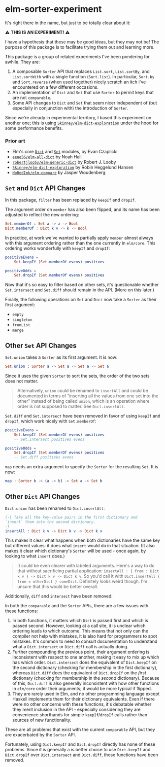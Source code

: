 # elm-sorter-experiment

It's right there in the name, but just to be totally clear about it:

⚠️  **THIS IS AN EXPERIMENT!** ⚠️

I have a hypothesis that these may be good ideas, but they may not be! The
purpose of this package is to facilitate trying them out and learning more.

This package is a group of related experiments I've been pondering for awhile.
They are:

1. A composable `Sorter` API that replaces `List.sort`, `List.sortBy`, and `List.sortWith` with a single function (`Sort.list`). In particular, `Sort.by` and `Sort.reverse` (when used together) nicely scratch an itch I've encountered on a few different occasions.
2. An implementation of `Dict` and `Set` that use `Sorter` to permit keys that are not `comparable`.
3. Some API changes to `Dict` and `Set` that seem nicer independent of (but especially in conjunction with) the introduction of `Sorter`.

Since we're already in experimental territory, I based this experiment on another
one; this is using [`Skinney/elm-dict-exploration`](http://package.elm-lang.org/packages/Skinney/elm-dict-exploration/latest)
under the hood for some performance benefits.

### Prior art

* Elm's core [`Dict`](http://package.elm-lang.org/packages/elm-lang/core/latest/Dict) and [`Set`](http://package.elm-lang.org/packages/elm-lang/core/5.1.1/Set) modules, by Evan Czaplicki
* [`eeue56/elm-all-dict`](http://package.elm-lang.org/packages/eeue56/elm-all-dict/latest) by Noah Hall
* [`robertjlooby/elm-generic-dict`](http://package.elm-lang.org/packages/robertjlooby/elm-generic-dict/latest) by Robert J. Looby
* [`Skinney/elm-dict-exploration`](http://package.elm-lang.org/packages/Skinney/elm-dict-exploration/latest) by Robin Heggelund Hansen
* [`NoRedInk/elm-compare`](http://package.elm-lang.org/packages/NoRedInk/elm-compare/latest) by Jasper Woudenberg

## `Set` and `Dict` API Changes

In this package, `filter` has been replaced by `keepIf` and `dropIf`.

The argument order on `member` has also been flipped, and its name has been
adjusted to reflect the new ordering:

```elm
Set.memberOf : Set a -> a -> Bool
Dict.memberOf : Dict k v -> k -> Bool
```

In practice, at work we've wanted to partially apply `member` almost always
with this argument ordering rather than the one currently in `elm/core`. This
ordering works wonderfully with `keepIf` and `dropIf`:

```elm
positiveEvens =
    Set.keepIf (Set.memberOf evens) positives

positiveOdds =
    Set.dropIf (Set.memberOf evens) positives
```

Now that it's so easy to filter based on other sets, it's questionable whether
`Set.intersect` and `Set.diff` should remain in the API. (More on this later.)

Finally, the following operations on `Set` and `Dict` now take
a `Sorter` as their first argument:

* `empty`
* `singleton`
* `fromList`
* `merge`

## Other `Set` API Changes

`Set.union` takes a `Sorter` as its first argument. It is now:

```elm
Set.union : Sorter a -> Set a -> Set a -> Set a
```

Since it uses the given `Sorter` to sort the sets, the order of the two sets
does not matter.

> Alternatively, `union` could be renamed to `insertAll` and could be documented in terms of "inserting all the values from one set into the other" instead of being called `union`, which is an operation where order is not supposed to matter. See `Dict.insertAll`.

`Set.diff` and `Set.intersect` have been removed in favor of using `keepIf` and `dropIf`,
which work nicely with `Set.memberOf`:

```elm
positiveEvens =
    Set.keepIf (Set.memberOf evens) positives
    -- Set.intersect positives evens

positiveOdds =
    Set.dropIf (Set.memberOf evens) positives
    -- Set.diff positives evens
```

`map` needs an extra argument to specify the `Sorter` for the resulting `Set`.
It is now:

```elm
map : Sorter b -> (a -> b) -> Set a -> Set b
```

## Other `Dict` API Changes

`Dict.union` has been renamed to `Dict.insertAll`:

```elm
{-| Take all the key-value pairs in the first dictionary and
`insert` them into the second dictionary.
-}
insertAll : Dict k v -> Dict k v -> Dict k v
```

This makes it clear what happens when both dictionaries have the same key but
different values: it does what `insert` would do in that situation. (It also
makes it clear which dictionary's `Sorter` will be used - once again, by
looking to what `insert` does.)

> It could be even clearer with labeled arguments. Here's a way to do that without sacrificing partial application: `insertAll : { from : Dict k v } -> Dict k v -> Dict k v`. So you'd call it with `Dict.insertAll { from = otherDict } someDict`. Definitely looks weird though. I'm unsure that this would be better overall.

Additionally, `diff` and `intersect` have been removed.

In both the `comparable` and the `Sorter` APIs, there are a few issues with
these functions:

1. In both functions, it matters which `Dict` is passed first and which is passed second. However, looking at a call site, it is unclear which ordering leads to which outcome. This means that not only can the compiler not help with mistakes, it is also hard for programmers to spot mistakes. It's common to need to consult documentation to understand what a `Dict.intersect` or `Dict.diff` call is actually doing.
1. Further compounding the previous point, their argument ordering is inconsistent with respect to one another, making it easy to mix up which has which order. `Dict.intersect` does the equivalent of `Dict.keepIf` on the second dictionary (checking for membership in the first dictionary), whereas `Dict.diff` does the equivalent of `Dict.dropIf` on the *first* dictionary (checking for membership in the *second* dictionary). Because of this, `Dict.diff` is also generally inconsistent with how other functions in `elm/core` order their arguments; it would be more typical if flipped.
1. They are rarely used in Elm, and no other programming language except Haskell implements them for their dictionary equivalents. Even if there were no other concerns with these functions, it's debatable whether they merit inclusion in the API - especially considering they are convenience shorthands for simple `keepIf`/`dropIf` calls rather than sources of new functionality.

These are all problems that exist with the current `comparable` API, but they
are exacerbated by the `Sorter` API.

Fortunately, using `Dict.keepIf` and `Dict.dropIf` directly has none of these
problems. Since it is generally a is better choice to use `Dict.keepIf` and
`Dict.dropIf` over `Dict.intersect` and `Dict.diff`, those functions
have been removed.
